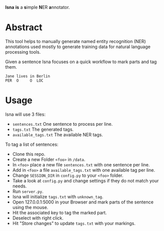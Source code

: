 **Isna** **is** a **s**imple **N**ER **a**nnotator.

# Abstract

This tool helps to manually generate named entity recognition (NER) annotations used mostly to generate training data for natural language processing tools.

Given a sentence Isna focuses on a quick workflow to mark parts and tag them.

```
Jane lives in Berlin
PER  O     O  LOC 
```

# Usage
Isna will use 3 files:
* `sentences.txt` One sentence to process per line.
* `tags.txt` The generated tags.
* `available_tags.txt` The available NER tags.

To tag a list of sentences:
* Clone this repo.
* Create a new Folder `<foo>` in `/data`.
* In `<foo>` place a new file `sentences.txt` with one sentence per line.
* Add in `<foo>` a file `available_tags.txt` with one available tag per line.
* Change `SESSION_DIR` in `config.py` to your `<foo>` folder.
* Take a look at `config.py` and change settings if they do not match your needs.
* Run `server.py`.
* Isna will initialize `tags.txt` with `unknown_tag`.
* Open 127.0.0.1:5000 in your Browser and mark parts of the sentence using the mouse.
* Hit the associated key to tag the marked part.
* Deselect with right click.
* Hit "Store changes" to update `tags.txt` with your markings.
